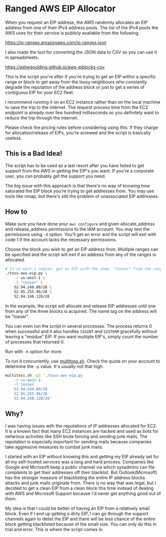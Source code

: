 # Ranged AWS EIP Allocator
When you request an EIP address, the AWS randomly allocates an EIP address from
one of their IPv4 address pools. The list of the IPv4 pools the AWS uses for
their service is publicly available from the following.

https://ip-ranges.amazonaws.com/ip-ranges.json

I also made the tool for converting the JSON data to CSV so you can use it in
spreadsheets.

https://ashegoulding.github.io/aws-ipblocks-csv

This is the script you're after if you're trying to get an EIP within a specific
range or block to get away from the lousy neighbours who constantly degrade the
reputation of the address block or just to get a series of contiguous EIP for
your EC2 fleet.

I recommend running it on an EC2 instance rather than on the local machine to
save the trip to the internet. The request process time from the EC2 endpoint is
already over few hundred milliseconds so you definitely want to reduce the trip
through the internet.

Please check the pricing rules before considering using this. If they charge for
allocation/release of EIPs, you're screwed and the script is basically useless.

## This is a Bad Idea!
The script has to be used as a last resort after you have failed to get support
from the AWS in getting the EIP's you want. If you're a corporate user, you can
probably get the support you need.

The big issue with this approach is that there's no way of knowing how saturated
the EIP block you're trying to get addresses from. You may use tools like nmap,
but there's still the problem of unassociated EIP addresses.

## How to
Make sure you have done your `aws configure` and given allocate_address and
release_address permissions to the IAM account. You may test the permissions
using `-d` option. You'll get an error and the script will exit with code 1 if
the account lacks the necessary permissions.

Choose the block you wish to get an EIP address from. Multiple ranges can be
specified and the script will exit if an address from any of the ranges is
allocated.

```bash
# In us-west-1 region, get an EIP with the name  "tosser" from the ranges
./toss-aws-eip.py \
	-r us-west-1 \
	-l "tosser" \
	52.94.249.80/28 \
	52.95.255.96/28 \
	52.94.248.128/28
```

In the example, the script will allocate and release EIP addresses until one
from any of the three blocks is acquired. The name tag on the address will be
"tosser".

You can even run the script in several processes. The process returns 0 when
successful and it also handles `SIGINT` and `SIGTERM` gracefully without leaving
a "residue" EIP. If you want multiple EIP's, simply count the number of
processes that returned 0.

Run with `-h` option for more.


To run it concurrently, use [multitoss.sh](multitoss.sh). Check the quota on
your account to determine the `-p` value. It's usually not that high.

```sh
multitoss.sh -p3 './toss-aws-eip.py
	-r us-west-1
	-l tosser
	52.94.249.80/28
	52.95.255.96/28
	52.94.248.128/28'
```

## Why?
I was having issues with the reputations of IP addresses allocated for EC2. It
is a known fact that many EC2 instances are hacked and used as bots for
nefarious activities like SSH brute forcing and sending junk mails. The
reputation is especially important for sending mails because companies take
aggressive measures to combat junk mails.

I started with an EIP without knowing this and getting my EIP already set for
all my self-hosted services was a long and hard process. Companies like Google
and Microsoft keep a public channel via which sysadmins can file complaints to
get their addresses off their blacklist. But Outlook(Microsoft) has the stronger
measure of blacklisting the entire IP address blocks attacks and junk mails
originate from. There is no way that was legal, but I decided to get a clean EIP
from a clean block this time instead of dealing with AWS and Microsoft Support
because I'd never get anything good out of them.

My idea is that I could be better of having an EIP from a relatively small
block. Even if I end up getting a dirty EIP, I can go through the support
channels again to delist the EIP and there will be less chance of the entire
block getting blacklisted because of the small size. You can only do this in
trial and error. This is where the script comes in.
